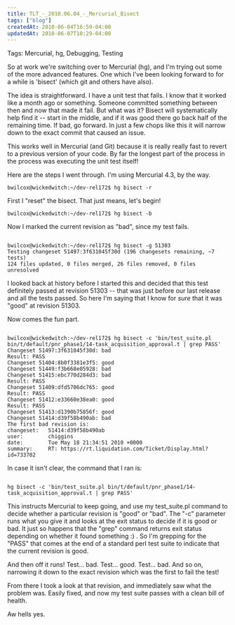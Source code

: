 ```yaml
---
title: TLT_-_2010.06.04_-_Mercurial_Bisect
tags: ["blog"]
createdAt: 2010-06-04T16:59-04:00
updatedAt: 2010-06-07T10:29-04:00
---
```


Tags: Mercurial, hg, Debugging, Testing

So at work we're switching over to Mercurial (hg), and I'm trying out some of the more advanced features. One which I've been looking forward to for a while is 'bisect' (which git and others have also).

The idea is straightforward. I have a unit test that fails. I know that it worked like a month ago or something. Someone committed something between then and now that made it fail. But what was it? Bisect will systematically help find it -- start in the middle, and if it was good there go back half of the remaining time. If bad, go forward. In just a few chops like this it will narrow down to the exact commit that caused an issue.

This works well in Mercurial (and Git) because it is really really fast to revert to a previous version of your code. By far the longest part of the process in the process was executing the unit test itself!

Here are the steps I went through. I'm using Mercurial 4.3, by the way.

<code>bwilcox@wickedwitch:~/dev-rel172$ hg bisect -r</code>

First I "reset" the bisect. That just means, let's begin!

<code>bwilcox@wickedwitch:~/dev-rel172$ hg bisect -b</code>

Now I marked the current revision as "bad", since my test fails.

<code>
bwilcox@wickedwitch:~/dev-rel172$ hg bisect -g 51303
Testing changeset 51497:3f631045f30d (196 changesets remaining, ~7 tests)
124 files updated, 0 files merged, 26 files removed, 0 files unresolved
</code>

I looked back at history before I started this and decided that this test definitely passed at revision 51303 -- that was just before our last release and all the tests passed. So here I'm saying that I know for _sure_ that it was "good" at revision 51303.

Now comes the fun part.

<code>
bwilcox@wickedwitch:~/dev-rel172$ hg bisect -c 'bin/test_suite.pl bin/t/default/pnr_phase1/14-task_acquisition_approval.t | grep PASS'
Changeset 51497:3f631045f30d: bad
Result: PASS
Changeset 51404:8b0f3381e3f5: good
Changeset 51449:f3b668e05928: bad
Changeset 51415:ebc770d284d3: bad
Result: PASS
Changeset 51409:dfd5706dc765: good
Result: PASS
Changeset 51412:e33660e38ea0: good
Result: PASS
Changeset 51413:d1390b75856f: good
Changeset 51414:d39f58b490ab: bad
The first bad revision is:
changeset:   51414:d39f58b490ab
user:        chiggins
date:        Tue May 18 21:34:51 2010 +0000
summary:     RT: https://rt.liquidation.com/Ticket/Display.html?id=733702
</code>

In case it isn't clear, the command that I ran is:

<code>
hg bisect -c 'bin/test_suite.pl bin/t/default/pnr_phase1/14-task_acquisition_approval.t | grep PASS'
</code>

This instructs Mercurial to keep going, and use my test_suite.pl command to decide whether a particular revision is "good" or "bad". The "-c" parameter runs what you give it and looks at the exit status to decide if it is good or bad. It just so happens that the "grep" command returns exit status depending on whether it found something :) . So I'm grepping for the "PASS" that comes at the end of a standard perl test suite to indicate that the current revision is good.

And then off it runs! Test... bad. Test... good. Test... bad. And so on, narrowing it down to the exact revision which was the first to fail the test!

From there I took a look at that revision, and immediately saw what the problem was. Easily fixed, and now my test suite passes with a clean bill of health.

Aw hells yes.

